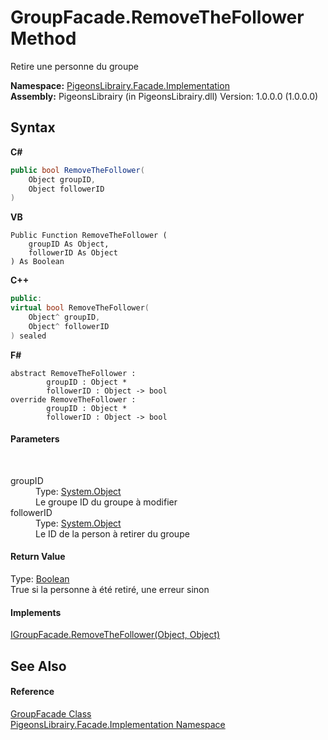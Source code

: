 # GroupFacade.RemoveTheFollower Method 
 

Retire une personne du groupe

**Namespace:**&nbsp;<a href="312ab9cb-8ee9-a582-242b-c0bfc1241eea">PigeonsLibrairy.Facade.Implementation</a><br />**Assembly:**&nbsp;PigeonsLibrairy (in PigeonsLibrairy.dll) Version: 1.0.0.0 (1.0.0.0)

## Syntax

**C#**<br />
``` C#
public bool RemoveTheFollower(
	Object groupID,
	Object followerID
)
```

**VB**<br />
``` VB
Public Function RemoveTheFollower ( 
	groupID As Object,
	followerID As Object
) As Boolean
```

**C++**<br />
``` C++
public:
virtual bool RemoveTheFollower(
	Object^ groupID, 
	Object^ followerID
) sealed
```

**F#**<br />
``` F#
abstract RemoveTheFollower : 
        groupID : Object * 
        followerID : Object -> bool 
override RemoveTheFollower : 
        groupID : Object * 
        followerID : Object -> bool 
```


#### Parameters
&nbsp;<dl><dt>groupID</dt><dd>Type: <a href="http://msdn2.microsoft.com/en-us/library/e5kfa45b" target="_blank">System.Object</a><br />Le groupe ID du groupe à modifier</dd><dt>followerID</dt><dd>Type: <a href="http://msdn2.microsoft.com/en-us/library/e5kfa45b" target="_blank">System.Object</a><br />Le ID de la person à retirer du groupe</dd></dl>

#### Return Value
Type: <a href="http://msdn2.microsoft.com/en-us/library/a28wyd50" target="_blank">Boolean</a><br />True si la personne à été retiré, une erreur sinon

#### Implements
<a href="f3c9099b-f615-f47c-1515-5b251951d6c0">IGroupFacade.RemoveTheFollower(Object, Object)</a><br />

## See Also


#### Reference
<a href="7b4a76f8-da3e-3f34-b55e-530c0fadf88c">GroupFacade Class</a><br /><a href="312ab9cb-8ee9-a582-242b-c0bfc1241eea">PigeonsLibrairy.Facade.Implementation Namespace</a><br />